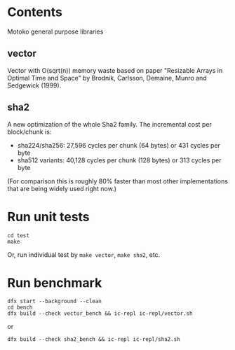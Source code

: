 # Contents
Motoko general purpose libraries

## vector

Vector with O(sqrt(n)) memory waste based on paper "Resizable Arrays in Optimal Time and Space" by Brodnik, Carlsson, Demaine, Munro and Sedgewick (1999).

## sha2

A new optimization of the whole Sha2 family. The incremental cost per block/chunk is:

* sha224/sha256: 27,596 cycles per chunk (64 bytes) or 431 cycles per byte
* sha512 variants: 40,128 cycles per chunk (128 bytes) or 313 cycles per byte

(For comparison this is roughly 80% faster than most other implementations that are being widely used right now.) 

# Run unit tests

```
cd test
make
```

Or, run individual test by `make vector`, `make sha2`, etc.

# Run benchmark

```
dfx start --background --clean
cd bench
dfx build --check vector_bench && ic-repl ic-repl/vector.sh
```
or
```
dfx build --check sha2_bench && ic-repl ic-repl/sha2.sh
```
